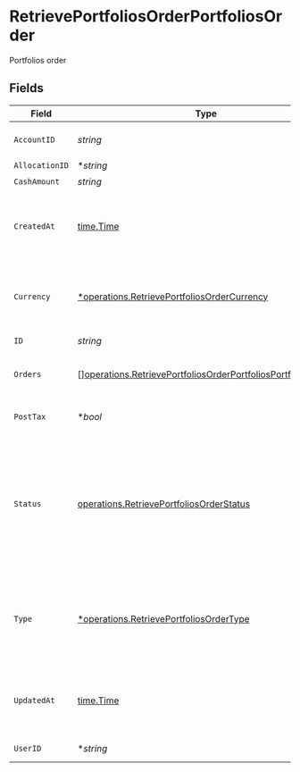 # RetrievePortfoliosOrderPortfoliosOrder

Portfolios order


## Fields

| Field                                                                                                                                                                                            | Type                                                                                                                                                                                             | Required                                                                                                                                                                                         | Description                                                                                                                                                                                      |
| ------------------------------------------------------------------------------------------------------------------------------------------------------------------------------------------------ | ------------------------------------------------------------------------------------------------------------------------------------------------------------------------------------------------ | ------------------------------------------------------------------------------------------------------------------------------------------------------------------------------------------------ | ------------------------------------------------------------------------------------------------------------------------------------------------------------------------------------------------ |
| `AccountID`                                                                                                                                                                                      | *string*                                                                                                                                                                                         | :heavy_check_mark:                                                                                                                                                                               | Account unique identifier.                                                                                                                                                                       |
| `AllocationID`                                                                                                                                                                                   | **string*                                                                                                                                                                                        | :heavy_minus_sign:                                                                                                                                                                               | N/A                                                                                                                                                                                              |
| `CashAmount`                                                                                                                                                                                     | *string*                                                                                                                                                                                         | :heavy_check_mark:                                                                                                                                                                               | N/A                                                                                                                                                                                              |
| `CreatedAt`                                                                                                                                                                                      | [time.Time](https://pkg.go.dev/time#Time)                                                                                                                                                        | :heavy_check_mark:                                                                                                                                                                               | Date and time when the resource was created. [RFC 3339-5](https://datatracker.ietf.org/doc/html/rfc3339#section-5.6), [ISO8601 UTC](https://www.iso.org/iso-8601-date-and-time-format.html)      |
| `Currency`                                                                                                                                                                                       | [*operations.RetrievePortfoliosOrderCurrency](../../../pkg/models/operations/retrieveportfoliosordercurrency.md)                                                                                 | :heavy_minus_sign:                                                                                                                                                                               | Alphabetic three-letter [ISO 4217](https://en.wikipedia.org/wiki/ISO_4217) currency code.<br/>* EUR - Euro                                                                                       |
| `ID`                                                                                                                                                                                             | *string*                                                                                                                                                                                         | :heavy_check_mark:                                                                                                                                                                               | N/A                                                                                                                                                                                              |
| `Orders`                                                                                                                                                                                         | [][operations.RetrievePortfoliosOrderPortfoliosPortfoliosOrder](../../../pkg/models/operations/retrieveportfoliosorderportfoliosportfoliosorder.md)                                              | :heavy_check_mark:                                                                                                                                                                               | Orders associated with this portfolio order                                                                                                                                                      |
| `PostTax`                                                                                                                                                                                        | **bool*                                                                                                                                                                                          | :heavy_minus_sign:                                                                                                                                                                               | Cash amount is post-tax value                                                                                                                                                                    |
| `Status`                                                                                                                                                                                         | [operations.RetrievePortfoliosOrderStatus](../../../pkg/models/operations/retrieveportfoliosorderstatus.md)                                                                                      | :heavy_check_mark:                                                                                                                                                                               | Execution status of the Portfolio Order.<br/>* NEW - <br/>* PROCESSING - <br/>* FILLED - <br/>* SETTLED - <br/>* CANCELLED -                                                                     |
| `Type`                                                                                                                                                                                           | [*operations.RetrievePortfoliosOrderType](../../../pkg/models/operations/retrieveportfoliosordertype.md)                                                                                         | :heavy_minus_sign:                                                                                                                                                                               | Type of the Portfolio Order.<br/>* BUY - <br/>* SELL - <br/>* REBALANCING -                                                                                                                      |
| `UpdatedAt`                                                                                                                                                                                      | [time.Time](https://pkg.go.dev/time#Time)                                                                                                                                                        | :heavy_check_mark:                                                                                                                                                                               | Date and time when the resource was last updated. [RFC 3339-5](https://datatracker.ietf.org/doc/html/rfc3339#section-5.6), [ISO8601 UTC](https://www.iso.org/iso-8601-date-and-time-format.html) |
| `UserID`                                                                                                                                                                                         | **string*                                                                                                                                                                                        | :heavy_minus_sign:                                                                                                                                                                               | User unique identifier.                                                                                                                                                                          |